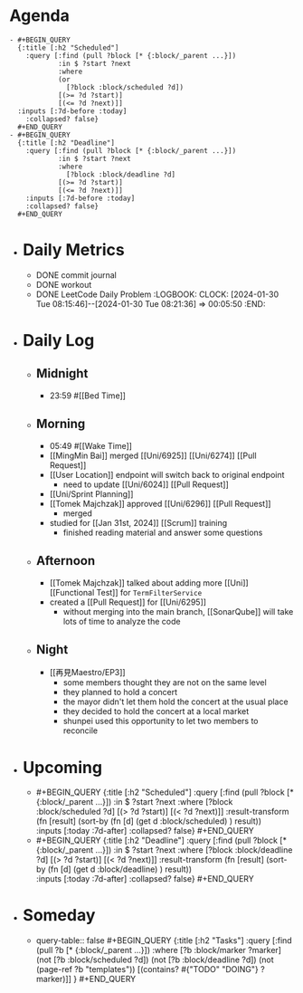 # Agenda
	- #+BEGIN_QUERY
	  {:title [:h2 "Scheduled"]
	    :query [:find (pull ?block [* {:block/_parent ...}])
	            :in $ ?start ?next
	            :where
	            (or
	              [?block :block/scheduled ?d])
	            [(>= ?d ?start)]
	            [(<= ?d ?next)]]
	  :inputs [:7d-before :today]
	    :collapsed? false}
	  #+END_QUERY
	- #+BEGIN_QUERY
	  {:title [:h2 "Deadline"]
	    :query [:find (pull ?block [* {:block/_parent ...}])
	            :in $ ?start ?next
	            :where
	              [?block :block/deadline ?d]
	            [(>= ?d ?start)]
	            [(<= ?d ?next)]]
	    :inputs [:7d-before :today]
	    :collapsed? false}
	  #+END_QUERY
- # Daily Metrics
	- DONE commit journal
	- DONE workout
	- DONE LeetCode Daily Problem
	  :LOGBOOK:
	  CLOCK: [2024-01-30 Tue 08:15:46]--[2024-01-30 Tue 08:21:36] =>  00:05:50
	  :END:
- # Daily Log
	- ## Midnight
		- 23:59 #[[Bed Time]]
	- ## Morning
		- 05:49 #[[Wake Time]]
		- [[MingMin Bai]] merged [[Uni/6925]] [[Uni/6274]] [[Pull Request]]
		- [[User Location]] endpoint will switch back to original endpoint
			- need to update [[Uni/6024]] [[Pull Request]]
		- [[Uni/Sprint Planning]]
		- [[Tomek Majchzak]] approved [[Uni/6296]] [[Pull Request]]
			- merged
		- studied for [[Jan 31st, 2024]] [[Scrum]] training
			- finished reading material and answer some questions
	- ## Afternoon
		- [[Tomek Majchzak]] talked about adding more [[Uni]] [[Functional Test]] for `TermFilterService`
		- created a [[Pull Request]] for [[Uni/6295]]
			- without merging into the main branch, [[SonarQube]] will take lots of time to analyze the code
	- ## Night
		- [[再見Maestro/EP3]]
			- some members thought they are not on the same level
			- they planned to hold a concert
			- the mayor didn't let them hold the concert at the usual place
			- they decided to hold the concert at a local market
			- shunpei used this opportunity to let two members to reconcile
- # Upcoming
	- #+BEGIN_QUERY
	  {:title [:h2 "Scheduled"]
	    :query [:find (pull ?block [* {:block/_parent ...}])
	            :in $ ?start ?next
	            :where
	              [?block :block/scheduled ?d]
	            [(> ?d ?start)]
	            [(< ?d ?next)]]
	  :result-transform (fn [result]
	                          (sort-by (fn [d]
	                                     (get d :block/scheduled) ) result))    
	  :inputs [:today :7d-after]
	    :collapsed? false}
	  #+END_QUERY
	- #+BEGIN_QUERY
	  {:title [:h2 "Deadline"]
	    :query [:find (pull ?block [* {:block/_parent ...}])
	            :in $ ?start ?next
	            :where
	              [?block :block/deadline ?d]
	            [(> ?d ?start)]
	            [(< ?d ?next)]]
	  :result-transform (fn [result]
	                          (sort-by (fn [d]
	                                     (get d :block/deadline) ) result))    
	  :inputs [:today :7d-after]
	    :collapsed? false}
	  #+END_QUERY
- # Someday
	- query-table:: false
	  #+BEGIN_QUERY
	  {:title [:h2 "Tasks"]
	   :query [:find (pull ?b [* {:block/_parent ...}])
	          :where
	          [?b :block/marker ?marker]
	          (not [?b :block/scheduled ?d])
	          (not [?b :block/deadline ?d])
	  (not (page-ref ?b "templates"))
	          [(contains? #{"TODO" "DOING"} ?marker)]]
	  }
	  #+END_QUERY
